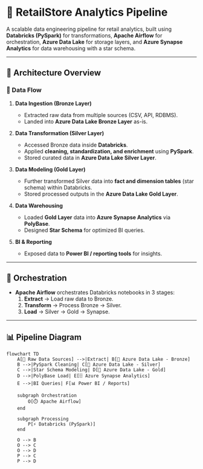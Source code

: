# 🏬 RetailStore Analytics Pipeline

A scalable data engineering pipeline for retail analytics, built using **Databricks (PySpark)** for transformations, **Apache Airflow** for orchestration, **Azure Data Lake** for storage layers, and **Azure Synapse Analytics** for data warehousing with a star schema.  

---

## 🚀 Architecture Overview  

### 🔹 Data Flow
1. **Data Ingestion (Bronze Layer)**  
   - Extracted raw data from multiple sources (CSV, API, RDBMS).  
   - Landed into **Azure Data Lake Bronze Layer** as-is.  

2. **Data Transformation (Silver Layer)**  
   - Accessed Bronze data inside **Databricks**.  
   - Applied **cleaning, standardization, and enrichment** using **PySpark**.  
   - Stored curated data in **Azure Data Lake Silver Layer**.  

3. **Data Modeling (Gold Layer)**  
   - Further transformed Silver data into **fact and dimension tables** (star schema) within Databricks.  
   - Stored processed outputs in the **Azure Data Lake Gold Layer**.  

4. **Data Warehousing**  
   - Loaded **Gold Layer** data into **Azure Synapse Analytics** via **PolyBase**.  
   - Designed **Star Schema** for optimized BI queries.  

5. **BI & Reporting**  
   - Exposed data to **Power BI / reporting tools** for insights.  

---

## 🔄 Orchestration  
- **Apache Airflow** orchestrates Databricks notebooks in 3 stages:  
  1. **Extract** → Load raw data to Bronze.  
  2. **Transform** → Process Bronze → Silver.  
  3. **Load** → Silver → Gold → Synapse.  

---

## 📊 Pipeline Diagram  

```mermaid
flowchart TD
    A[📂 Raw Data Sources] -->|Extract| B[🌊 Azure Data Lake - Bronze]
    B -->|PySpark Cleaning| C[🌊 Azure Data Lake - Silver]
    C -->|Star Schema Modeling| D[🌊 Azure Data Lake - Gold]
    D -->|PolyBase Load| E[🗄️ Azure Synapse Analytics]
    E -->|BI Queries| F[📊 Power BI / Reports]

    subgraph Orchestration
        O[⏱️ Apache Airflow]
    end
    
    subgraph Processing
        P[⚡ Databricks (PySpark)]
    end
    
    O --> B
    O --> C
    O --> D
    P --> C
    P --> D
